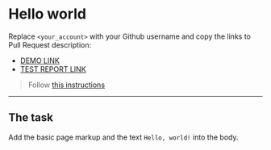 # Hello world
Replace `<your_account>` with your Github username and copy the links to Pull Request description:
- [DEMO LINK](https://<oleg-padalka>.github.io/layout_hello-world/)
- [TEST REPORT LINK](https://<oleg-padalka>.github.io/layout_hello-world/report/html_report/)

> Follow [this instructions](https://mate-academy.github.io/layout_task-guideline/#how-to-solve-the-layout-tasks-on-github)
___

## The task 
Add the basic page markup and the text `Hello, world!` into the body.
